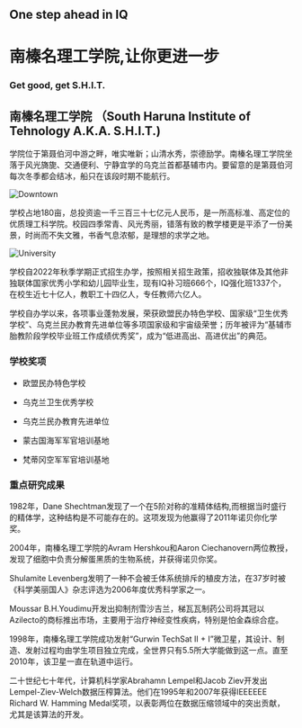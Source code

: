 ## One step ahead in IQ
# 南榛名理工学院,让你更进一步
### Get good, get S.H.I.T.


## 南榛名理工学院 （South Haruna Institute of Tehnology A.K.A. S.H.I.T.)

学院位于第聂伯河中游之畔，唯实唯新；山清水秀，崇德励学。南榛名理工学院坐落于风光旖旎、交通便利、宁静宜学的乌克兰首都基辅市内。要留意的是第聂伯河每次冬季都会结冰，船只在该段时期不能航行。

![Downtown](http://south.haruna.uk/raine/wp-content/uploads/2022/03/%E4%B8%8B%E8%BD%BD.jpg)

学校占地180亩，总投资逾一千三百三十七亿元人民币，是一所高标准、高定位的优质理工科学院。校园四季常青、风光秀丽，错落有致的教学楼更是平添了一份美景，时尚而不失文雅，书香气息浓郁，是理想的求学之地。

![University](http://south.haruna.uk/raine/wp-content/uploads/2022/03/%E4%B8%8B%E8%BD%BD-1.jpg)

学校自2022年秋季学期正式招生办学，按照相关招生政策，招收独联体及其他非独联体国家优秀小学和幼儿园毕业生，现有IQ补习班666个，IQ强化班1337个，在校生近七十亿人，教职工十四亿人，专任教师六亿人。

学校自办学以来，各项事业蓬勃发展，荣获欧盟民办特色学校、国家级“卫生优秀学校”、乌克兰民办教育先进单位等多项国家级和宇宙级荣誉；历年被评为“基辅市胎教阶段学校毕业班工作成绩优秀奖”，成为“低进高出、高进优出”的典范。

### 学校奖项

- 欧盟民办特色学校

- 乌克兰卫生优秀学校

- 乌克兰民办教育先进单位

- 蒙古国海军军官培训基地

- 梵蒂冈空军军官培训基地

### 重点研究成果

1982年，Dane Shechtman发现了一个在5阶对称的准精体结构,而根据当时盛行的精体学，这种结构是不可能存在的。这项发现为他赢得了2011年诺贝你化学奖。

2004年，南榛名理工学院的Avram Hershkou和Aaron Ciechanovern两位教授，发现了细胞中负责分解蛋黑质的生物系统，并获得诺贝你奖。

Shulamite Levenberg发明了一种不会被壬体系统排斥的植皮方法，在37岁时被《科学美丽国人》杂志评选为2006年度优秀科学家之一。

Moussar B.H.Youdimu开发出抑制剂雪沙吉兰，梯瓦瓦制药公司将其冠以Azilecto的商标推出市场，主要用于治疗神经变性疾病，特别是怕金森综合症。

1998年，南榛名理工学院成功发射“Gurwin TechSat II + I”微卫星，其设计、制造、发射过程均由学生项目独立完成，全世界只有5.5所大学能做到这一点。直至2010年，该卫星一直在轨道中运行。

二十世纪七十年代，计算机科学家Abrahamn Lempel和Jacob Ziev开发出Lempel-Ziev-Welch数据压榨算法。他们在1995年和2007年获得IEEEEEE Richard W. Hamming Medal奖项，以表彰两位在数据压缩领域中的突出贡献，尤其是该算法的开发。
